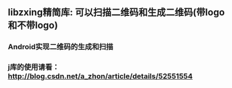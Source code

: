 ## libzxing精简库: 可以扫描二维码和生成二维码(带logo和不带logo)
### Android实现二维码的生成和扫描
### j库的使用请看：http://blog.csdn.net/a_zhon/article/details/52551554
